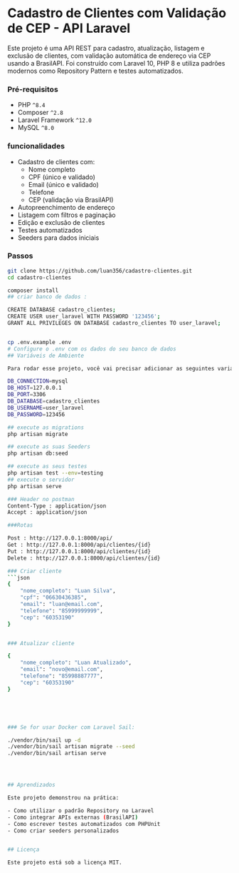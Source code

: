 # Cadastro de Clientes com Validação de CEP - API Laravel

Este projeto é uma API REST para cadastro, atualização, listagem e exclusão de clientes, com validação automática de endereço via CEP usando a BrasilAPI. Foi construído com Laravel 10, PHP 8 e utiliza padrões modernos como Repository Pattern e testes automatizados.

### Pré-requisitos

- PHP `^8.4`  
- Composer `^2.8`  
- Laravel Framework `^12.0` 
- MySQL `^8.0`  


### funcionalidades 
- Cadastro de clientes com:
  - Nome completo
  - CPF (único e validado)
  - Email (único e validado)
  - Telefone
  - CEP (validação via BrasilAPI)
- Autopreenchimento de endereço
- Listagem com filtros e paginação
- Edição e exclusão de clientes
- Testes automatizados
- Seeders para dados iniciais






### Passos

```bash
git clone https://github.com/luan356/cadastro-clientes.git
cd cadastro-clientes

composer install
## criar banco de dados :

CREATE DATABASE cadastro_clientes;
CREATE USER user_laravel WITH PASSWORD '123456';
GRANT ALL PRIVILEGES ON DATABASE cadastro_clientes TO user_laravel;


cp .env.example .env
# Configure o .env com os dados do seu banco de dados
## Variáveis de Ambiente

Para rodar esse projeto, você vai precisar adicionar as seguintes variáveis de ambiente no seu .env

DB_CONNECTION=mysql
DB_HOST=127.0.0.1
DB_PORT=3306
DB_DATABASE=cadastro_clientes
DB_USERNAME=user_laravel
DB_PASSWORD=123456

## execute as migrations
php artisan migrate

## execute as suas Seeders
php artisan db:seed

## execute as seus testes
php artisan test --env=testing
## execute o servidor
php artisan serve

### Header no postman 
Content-Type : application/json
Accept : application/json

###Rotas

Post : http://127.0.0.1:8000/api/
Get : http://127.0.0.1:8000/api/clientes/{id}
Put : http://127.0.0.1:8000/api/clientes/{id}
Delete : http://127.0.0.1:8000/api/clientes/{id}

### Criar cliente
```json
{
    "nome_completo": "Luan Silva",
    "cpf": "06630436385",
    "email": "luan@email.com",
    "telefone": "85999999999",
    "cep": "60353190"
}


### Atualizar cliente

{
    "nome_completo": "Luan Atualizado",
    "email": "novo@email.com",
    "telefone": "85998887777",
    "cep": "60353190"
}





### Se for usar Docker com Laravel Sail:

./vendor/bin/sail up -d
./vendor/bin/sail artisan migrate --seed
./vendor/bin/sail artisan serve




## Aprendizados

Este projeto demonstrou na prática:

- Como utilizar o padrão Repository no Laravel
- Como integrar APIs externas (BrasilAPI)
- Como escrever testes automatizados com PHPUnit
- Como criar seeders personalizados


## Licença

Este projeto está sob a licença MIT.